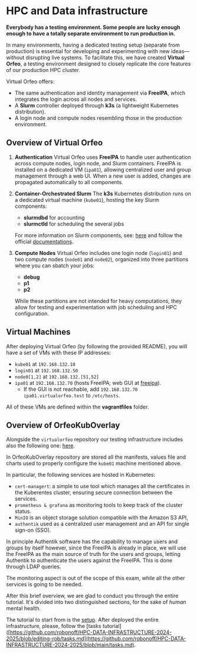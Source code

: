 # HPC and Data infrastructure

**Everybody has a testing environment. Some people are lucky enough enough to have a totally separate environment to run production in.**

In many environments, having a dedicated testing setup (separate from production) is essential for developing and experimenting with new ideas—without disrupting live systems. To facilitate this, we have created **Virtual Orfeo**, a testing environment designed to closely replicate the core features of our production HPC cluster.

Virtual Orfeo offers:
- The same authentication and identity management via **FreeIPA**, which integrates the login across all nodes and services.
- A **Slurm** controller deployed through **k3s** (a lightweight Kubernetes distribution).
- A login node and compute nodes resembling those in the production environment.

## Overview of Virtual Orfeo

1. **Authentication**
   Virtual Orfeo uses **FreeIPA** to handle user authentication across compute nodes, login node, and Slurm containers. FreeIPA is installed on a dedicated VM (`ipa01`), allowing centralized user and group management through a web UI. When a new user is added, changes are propagated automatically to all components.

2. **Container-Orchestrated Slurm**
   The **k3s** Kubernetes distribution runs on a dedicated virtual machine (`kube01`), hosting the key Slurm components:

   - **slurmdbd** for accounting
   - **slurmctld** for scheduling the several jobs

   For more information on Slurm components, see:
   [here](https://github.com/Foundations-of-HPC/HPC-and-DATA-Infrastructure-2024/blob/main/tutorials/slurm/slurm.md) and follow the official [documentations](https://slurm.schedmd.com/documentation.html).

3. **Compute Nodes**
   Virtual Orfeo includes one login node (`login01`) and two compute nodes (`node01` and `node02`), organized into three partitions where you can sbatch your jobs:
   - **debug**
   - **p1**
   - **p2**

   While these partitions are not intended for heavy computations, they allow for testing and experimentation with job scheduling and HPC configuration.

## Virtual Machines
   After deploying Virtual Orfeo (by following the provided README), you will have a set of VMs with these IP addresses:

   - `kube01` at `192.168.132.10`
   - `login01` at `192.168.132.50`
   - `node0[1,2]` at `192.168.132.[51,52]`
   - `ipa01` at `192.168.132.70` (hosts FreeIPA; web GUI at [freeipa](https://ipa01.virtualorfeo.test/ipa/ui/)).
     - If the GUI is not reachable, add `192.168.132.70 ipa01.virtualorfeo.test` to `/etc/hosts`.

All of these VMs are defined within the **vagrantfiles** folder.


## Overview of OrfeoKubOverlay

Alongside the `virtualorfeo` repository our testing infrastructure includes also the following one: [here](https://gitlab.com/area7/datacenter/codes/orfeokuboverlay).

In OrfeoKubOverlay repository are stored all the manifests, values file and charts used to properly configure the `kube01` machine mentioned above.

In particular, the following services are hosted in Kubernetes:

 - `cert-managert`: a simple to use tool which manages all the certificates in the Kuberentes cluster, ensuring secure connection between the services.
 - `prometheus & grafana` as monitoring tools to keep track of the cluster status.
 - `MinIO` is an object storage solution compatible with the Amazon S3 API,
 - `authentik` used as a centralized user management and an API for single sign-on (SSO).

In principle Authentik software has the capability to manage users and groups by itself however, since the FreeIPA is already in place, we will use the FreeIPA as the main source of truth for the users and groups, letting Authentik to authenticate the users against the FreeIPA.
This is done through LDAP queries.

The monitoring aspect is out of the scope of this exam, while all the other services is going to be needed.

After this brief overview, we are glad to conduct you through the entire tutorial. It's divided into two distinguished sections, for the sake of *human* mental health. 

The tutorial to start from is the [setup](https://github.com/robonoff/HPC-DATA-INFRASTRUCTURE-2024-2025/blob/main/setup.md). After deployed the entire infrastructure, please, follow the [tasks tutorial]([https://github.com/robonoff/HPC-DATA-INFRASTRUCTURE-2024-2025/blob/editing-rob/tasks.md](https://github.com/robonoff/HPC-DATA-INFRASTRUCTURE-2024-2025/blob/main/tasks.md).
